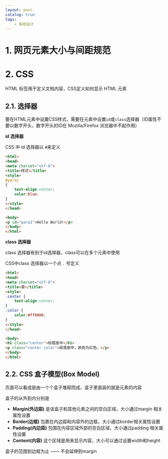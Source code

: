 ```yaml
---
layout: post   	
catalog: true 	
tags:
    - 系统设计
---
```


# 1. 网页元素大小与间距规范


# 2. CSS

HTML 标签用于定义文档内容，CSS定义如何显示 HTML 元素

## 2.1. 选择器

要在HTML元素中设置CSS样式，需要在元素中设置`id`或`class`选择器（ID属性不要以数字开头，数字开头的ID在 Mozilla/Firefox 浏览器中不起作用）

**id 选择器**

CSS 中 id 选择器以 `#`来定义

```html
<html>
<head>
<meta charset="utf-8"> 
<title>样式</title> 
<style>
#para1
{
	text-align:center;
	color:blue;
} 
</style>
</head>

<body>
<p id="para1">Hello World!</p>
</body>
</html>
```

**class 选择器**

class 选择器有别于id选择器，class可以在多个元素中使用

CSS中class 选择器以一个点 `.` 号定义

```html
<html>
<head>
<meta charset="utf-8"> 
<title>菜</title> 
<style>
.center {
	text-align:center;
}
.color {
	color:#ff0000;
}
</style>
</head>

<body>
<h1 class="center">标题居中</h1>
<p class="center color">段落居中，颜色为红色。</p> 
</body>
</html>
```

## 2.2. CSS 盒子模型(Box Model)

页面可以看成是由一个个盒子堆砌而成，盒子里面装的就是元素的内容

盒子的从外到内分别是

-   **Margin(外边距)** 是该盒子和其他元素之间的空白区域，大小通过margin 相关属性设置
-   **Border(边框)** 包裹在内边距和内容外的边框，大小通过border相关属性设置
-   **Padding(内边距)** 包围在内容区域外部的空白区域，大小通过padding 相关属性设置
-   **Content(内容)** 这个区域是用来显示内容，大小可以通过设置width和height

盒子的范围到边框为止 —— 不会延伸到margin